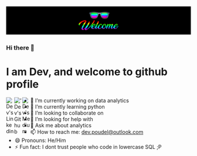 <p  align="center"><img src = "Welcome.gif"></p>

### Hi there 👋

# I am Dev, and welcome to github profile


<a href="https://www.linkedin.com/in/devashishpoudel/">
  <img align="left" alt="Dev's Linkedin" width="22px" src="https://cdn.jsdelivr.net/npm/simple-icons@v3/icons/linkedin.svg" />
</a>
<a href="https://github.com/dev7150">
  <img align="left" alt="'Dev's Github" width="22px" src="https://cdn.jsdelivr.net/npm/simple-icons@v3/icons/github.svg" />
</a>
<a href="https://medium.com/@ndleah">
  <img align="left" alt="Dev's Medium" width="22px" src="https://cdn.jsdelivr.net/npm/simple-icons@v3/icons/medium.svg" />
</a>


- 🔭 I’m currently working on data analytics 
- 🌱 I’m currently learning python
- 👯 I’m looking to collaborate on 
- 🤔 I’m looking for help with 
- 💬 Ask me about analytics
- 📫 How to reach me: dev.poudel@outlook.com
- 😄 Pronouns: He/Him
- ⚡ Fun fact: I dont trust people who code in lowercase SQL ;P

